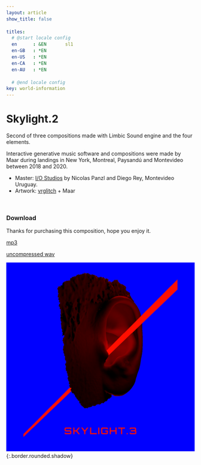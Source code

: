 ```yaml
---
layout: article
show_title: false

titles:
  # @start locale config
  en      : &EN       sl1
  en-GB   : *EN
  en-US   : *EN
  en-CA   : *EN
  en-AU   : *EN

  # @end locale config
key: world-information
---
```


# Skylight.2

Second of three compositions made with Limbic Sound engine and the four elements. 

Interactive generative music software and compositions were made by Maar during landings in New York, Montreal, Paysandú and Montevideo between 2018 and 2020.

- Master: <a href="https://www.facebook.com/IO-Estudios-256499521035781/" rel="I/O Studios" target="_blank">I/O Studios</a>  by Nicolas Panzl and Diego Rey, Montevideo Uruguay.
- Artwork: <a href="http://vrglit.ch/" rel="vrglitch" target="_blank">vrglitch</a> + Maar
 <br>

### Download


Thanks for purchasing this composition, hope you enjoy it. 

<a href="https://www.dropbox.com/s/avos4w7arjnyo8i/02%20Skylight.2.mp3?dl=0" rel="mp3" target="_blank">mp3</a> <br>

<a href="https://www.dropbox.com/s/csxilvusxti7rjg/Skylight.2.wav?dl=0" rel="wav" target="_blank">uncompressed wav</a> <br>

![Image](/img/SL.2.Artboard.png){:.border.rounded.shadow}

